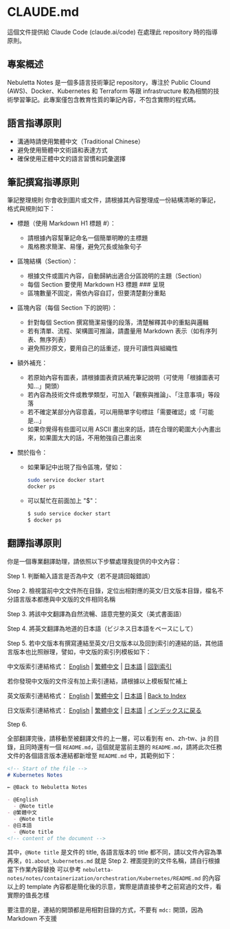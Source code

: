 # CLAUDE.md

這個文件提供給 Claude Code (claude.ai/code) 在處理此 repository 時的指導原則。

## 專案概述

Nebuletta Notes 是一個多語言技術筆記 repository，專注於 Public Clound (AWS)、Docker、Kubernetes 和 Terraform 等跟 infrastructure 較為相關的技術學習筆記。此專案僅包含教育性質的筆記內容，不包含實際的程式碼。

## 語言指導原則

- 溝通時請使用繁體中文（Traditional Chinese）
- 避免使用簡體中文術語和表達方式
- 確保使用正體中文的語言習慣和詞彙選擇

## 筆記撰寫指導原則

筆記整理規則
你會收到圖片或文件，請根據其內容整理成一份結構清晰的筆記，格式與規則如下：

- 標題（使用 Markdown H1 標題 #）：
  - 請根據內容幫筆記命名一個簡單明瞭的主標題
  - 風格務求簡潔、易懂，避免冗長或抽象句子

- 區塊結構（Section）：
  - 根據文件或圖片內容，自動歸納出適合分區說明的主題（Section）
  - 每個 Section 要使用 Markdown H3 標題 ### 呈現
  - 區塊數量不固定，需依內容自訂，但要清楚劃分重點

- 區塊內容（每個 Section 下的說明）：
  - 針對每個 Section 撰寫簡潔易懂的段落，清楚解釋其中的重點與邏輯
  - 若有清單、流程、架構圖可推論，請盡量用 Markdown 表示（如有序列表、無序列表）
  - 避免照抄原文，要用自己的話重述，提升可讀性與組織性

- 額外補充：
  - 若原始內容有圖表，請根據圖表資訊補充筆記說明（可使用「根據圖表可知...」開頭）
  - 若內容為技術文件或教學類型，可加入「觀察與推論」、「注意事項」等段落
  - 若不確定某部分內容意義，可以用簡單字句標註「需要確認」或「可能是...」
  - 如果你覺得有些圖可以用 ASCII 畫出來的話，請在合理的範圍大小內畫出來，如果圖太大的話，不用勉強自己畫出來

- 關於指令：
  - 如果筆記中出現了指令區塊，譬如：
    ```bash
    sudo service docker start
    docker ps
    ```
  - 可以幫忙在前面加上 "$"：
    ```bash
    $ sudo service docker start
    $ docker ps
    ```

## 翻譯指導原則

你是一個專業翻譯助理，請依照以下步驟處理我提供的中文內容：

Step 1. 判斷輸入語言是否為中文（若不是請回報錯誤）

Step 2. 檢視當前中文文件所在目錄，定位出相對應的英文/日文版本目錄，檔名不分語言版本都應與中文版的文件相同名稱

Step 3. 將該中文翻譯為自然流暢、語意完整的英文（美式書面語）

Step 4. 將英文翻譯為地道的日本語（ビジネス日本語をベースにして）

Step 5. 若中文版本有撰寫連結至英文/日文版本以及回到索引的連結的話，其他語言版本也比照辦理，譬如，中文版的索引列模板如下：

中文版索引連結格式：
[English](../en/檔案名稱.md) | [繁體中文](../zh-tw/檔案名稱.md) | [日本語](../ja/檔案名稱.md) | [回到索引](../README.md)

若你發現中文版的文件沒有加上索引連結，請根據以上模板幫忙補上

英文版索引連結格式：
[English](../en/檔案名稱.md) | [繁體中文](../zh-tw/檔案名稱.md) | [日本語](../ja/檔案名稱.md) | [Back to Index](../README.md)

日文版索引連結格式：
[English](../en/檔案名稱.md) | [繁體中文](../zh-tw/檔案名稱.md) | [日本語](../ja/檔案名稱.md) | [インデックスに戻る](../README.md)

Step 6.

全部翻譯完後，請移動至被翻譯文件的上一層，可以看到有 en、zh-tw、ja 的目錄，且同時還有一個 `README.md`，這個就是當前主題的 `README.md`，請將此次任務文件的各個語言版本連結都新增至 `README.md` 中，其範例如下：

```md
<!-- Start of the file -->
# Kubernetes Notes

← @Back to Nebuletta Notes

- @English
  - @Note title
- @繁體中文
  - @Note title
- @日本語
  - @Note title
<!-- content of the document -->
```

其中，`@Note title` 是文件的 title, 各語言版本的 title 都不同，請以文件內容為準
再來，`01.about_kubernetes.md` 就是 Step 2. 裡面提到的文件名稱，請自行根據當下作業內容替換
可以參考 `nebuletta-notes/notes/containerization/orchestration/Kubernetes/README.md` 的內容
以上的 template 內容都是簡化後的示意，實際是請直接參考之前寫過的文件，看實際的值長怎樣

要注意的是，連結的開頭都是用相對目錄的方式，不要有 `mdc:` 開頭，因為 Markdown 不支援
